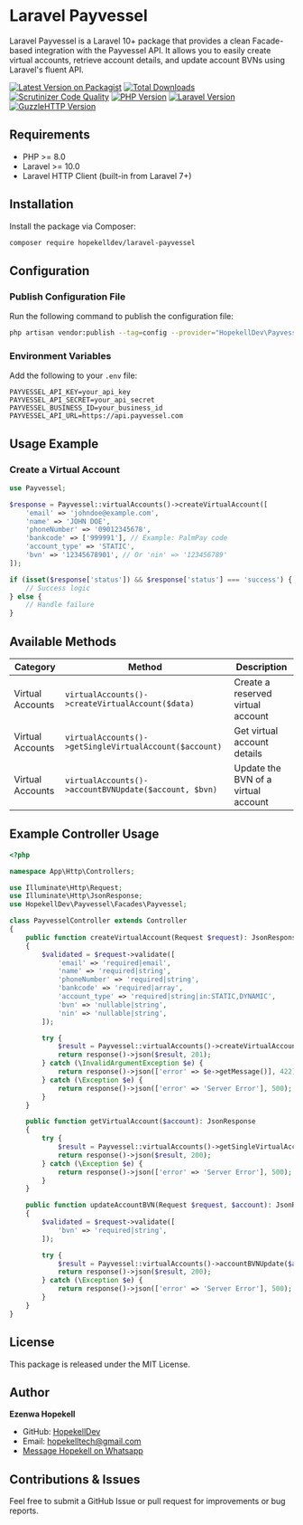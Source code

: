 # Laravel Payvessel

Laravel Payvessel is a Laravel 10+ package that provides a clean Facade-based integration with the Payvessel API. It allows you to easily create virtual accounts, retrieve account details, and update account BVNs using Laravel's fluent API.

[![Latest Version on Packagist](https://img.shields.io/packagist/v/hopekelldev/laravel-payvessel.svg?style=flat-square)](https://packagist.org/packages/hopekelldev/laravel-payvessel)
[![Total Downloads](https://img.shields.io/packagist/dt/hopekelldev/laravel-payvessel.svg?style=flat-square)](https://packagist.org/packages/hopekelldev/laravel-payvessel)
[![Scrutinizer Code Quality](https://img.shields.io/scrutinizer/quality/g/HopekellDev/laravel-payvessel/main.svg?style=flat-square)](https://scrutinizer-ci.com/g/HopekellDev/laravel-payvessel/?branch=main)
[![PHP Version](https://img.shields.io/badge/PHP-%3E%3D8.0-777BB4.svg?style=flat-square)](https://www.php.net/)
[![Laravel Version](https://img.shields.io/badge/Laravel-%3E%3D10.0-FF2D20.svg?style=flat-square)](https://laravel.com/)
[![GuzzleHTTP Version](https://img.shields.io/badge/GuzzleHTTP-%3E%3D7.0-3F7E95.svg?style=flat-square)](https://github.com/guzzle/guzzle)

## Requirements
- PHP >= 8.0
- Laravel >= 10.0
- Laravel HTTP Client (built-in from Laravel 7+)

## Installation
Install the package via Composer:

```bash
composer require hopekelldev/laravel-payvessel
```

## Configuration
### Publish Configuration File
Run the following command to publish the configuration file:

```bash
php artisan vendor:publish --tag=config --provider="HopekellDev\Payvessel\PayvesselServiceProvider"
```

### Environment Variables
Add the following to your `.env` file:

```dotenv
PAYVESSEL_API_KEY=your_api_key
PAYVESSEL_API_SECRET=your_api_secret
PAYVESSEL_BUSINESS_ID=your_business_id
PAYVESSEL_API_URL=https://api.payvessel.com
```

## Usage Example
### Create a Virtual Account

```php
use Payvessel;

$response = Payvessel::virtualAccounts()->createVirtualAccount([
    'email' => 'johndoe@example.com',
    'name' => 'JOHN DOE',
    'phoneNumber' => '09012345678',
    'bankcode' => ['999991'], // Example: PalmPay code
    'account_type' => 'STATIC',
    'bvn' => '12345678901', // Or 'nin' => '123456789'
]);

if (isset($response['status']) && $response['status'] === 'success') {
    // Success logic
} else {
    // Handle failure
}
```

## Available Methods
| Category         | Method                                           | Description                            |
|------------------|--------------------------------------------------|----------------------------------------|
| Virtual Accounts | `virtualAccounts()->createVirtualAccount($data)` | Create a reserved virtual account      |
| Virtual Accounts | `virtualAccounts()->getSingleVirtualAccount($account)` | Get virtual account details       |
| Virtual Accounts | `virtualAccounts()->accountBVNUpdate($account, $bvn)` | Update the BVN of a virtual account |

## Example Controller Usage

```php
<?php

namespace App\Http\Controllers;

use Illuminate\Http\Request;
use Illuminate\Http\JsonResponse;
use HopekellDev\Payvessel\Facades\Payvessel;

class PayvesselController extends Controller
{
    public function createVirtualAccount(Request $request): JsonResponse
    {
        $validated = $request->validate([
            'email' => 'required|email',
            'name' => 'required|string',
            'phoneNumber' => 'required|string',
            'bankcode' => 'required|array',
            'account_type' => 'required|string|in:STATIC,DYNAMIC',
            'bvn' => 'nullable|string',
            'nin' => 'nullable|string',
        ]);

        try {
            $result = Payvessel::virtualAccounts()->createVirtualAccount($validated);
            return response()->json($result, 201);
        } catch (\InvalidArgumentException $e) {
            return response()->json(['error' => $e->getMessage()], 422);
        } catch (\Exception $e) {
            return response()->json(['error' => 'Server Error'], 500);
        }
    }

    public function getVirtualAccount($account): JsonResponse
    {
        try {
            $result = Payvessel::virtualAccounts()->getSingleVirtualAccount($account);
            return response()->json($result, 200);
        } catch (\Exception $e) {
            return response()->json(['error' => 'Server Error'], 500);
        }
    }

    public function updateAccountBVN(Request $request, $account): JsonResponse
    {
        $validated = $request->validate([
            'bvn' => 'required|string',
        ]);

        try {
            $result = Payvessel::virtualAccounts()->accountBVNUpdate($account, $validated['bvn']);
            return response()->json($result, 200);
        } catch (\Exception $e) {
            return response()->json(['error' => 'Server Error'], 500);
        }
    }
}
```

## License
This package is released under the MIT License.

## Author
**Ezenwa Hopekell**

- GitHub: [HopekellDev](https://github.com/HopekellDev)
- Email: hopekelltech@gmail.com
- [Message Hopekell on Whatsapp](https://wa.me/message/M3DH3GBDHF35G1)

## Contributions & Issues
Feel free to submit a GitHub Issue or pull request for improvements or bug reports.